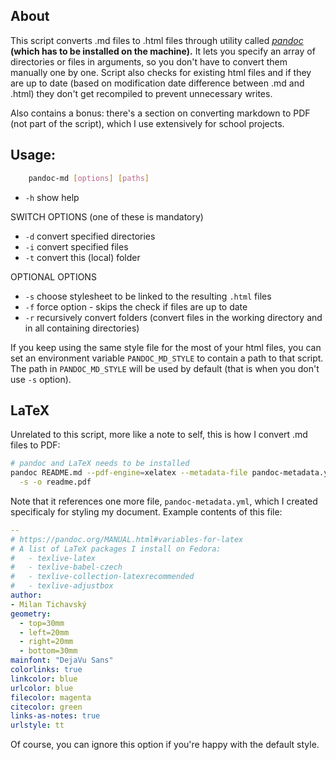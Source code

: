 ## About

This script converts .md files to .html files through utility called *[pandoc](https://pandoc.org/)* **(which has to be installed on the machine).** It lets you specify an array of directories or files in arguments, so you don't have to convert them manually one by one. Script also checks for existing html files and if they are up to date (based on modification date difference between .md and .html) they don't get recompiled to prevent unnecessary writes.

Also contains a bonus: there's a section on converting markdown to PDF (not part of the script), which I use extensively for school projects.

## Usage:

```bash
    pandoc-md [options] [paths]
```

- `-h` show help

SWITCH OPTIONS (one of these is mandatory)

- `-d` convert specified directories
- `-i` convert specified files
- `-t` convert this (local) folder

OPTIONAL OPTIONS

- `-s` choose stylesheet to be linked to the resulting `.html` files
- `-f` force option - skips the check if files are up to date
- `-r` recursively convert folders (convert files in the working directory and in all containing directories)

If you keep using the same style file for the most of your html files, you can set an environment variable `PANDOC_MD_STYLE` to contain a path to that script. The path in `PANDOC_MD_STYLE` will be used by default (that is when you don't use `-s` option).


## LaTeX

Unrelated to this script, more like a note to self, this is how I convert .md files to PDF:

```sh
# pandoc and LaTeX needs to be installed 
pandoc README.md --pdf-engine=xelatex --metadata-file pandoc-metadata.yml \
  -s -o readme.pdf
```

Note that it references one more file, `pandoc-metadata.yml`, which I created specificaly for styling my document.
Example contents of this file:

```yml
--
# https://pandoc.org/MANUAL.html#variables-for-latex
# A list of LaTeX packages I install on Fedora:
#   - texlive-latex
#   - texlive-babel-czech
#   - texlive-collection-latexrecommended
#   - texlive-adjustbox
author:
- Milan Tichavský
geometry:
  - top=30mm
  - left=20mm
  - right=20mm
  - bottom=30mm
mainfont: "DejaVu Sans"
colorlinks: true
linkcolor: blue
urlcolor: blue
filecolor: magenta
citecolor: green
links-as-notes: true
urlstyle: tt
```

Of course, you can ignore this option if you're happy with the default style.

